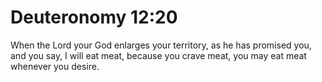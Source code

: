 # Deuteronomy 12:20

When the Lord your God enlarges your territory, as he has promised you, and you say, I will eat meat, because you crave meat, you may eat meat whenever you desire.
